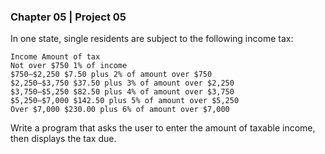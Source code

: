 ### Chapter 05 | Project 05
In one state, single residents are subject to the following income tax:
```
Income Amount of tax
Not over $750 1% of income
$750–$2,250 $7.50 plus 2% of amount over $750
$2,250–$3,750 $37.50 plus 3% of amount over $2,250
$3,750–$5,250 $82.50 plus 4% of amount over $3,750
$5,250–$7,000 $142.50 plus 5% of amount over $5,250
Over $7,000 $230.00 plus 6% of amount over $7,000
```
Write a program that asks the user to enter the amount of taxable income, then displays the
tax due.
